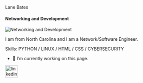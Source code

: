 Lane Bates
#### Networking and Development
![Networking and Development](https://x.com/lanebates/header_photo)

I am from North Carolina and I am a Network/Software Engineer.

Skills: PYTHON / LINUX / HTML / CSS / CYBERSECURITY

- 🔭 I’m currently working on this page. 


[<img src='https://cdn.jsdelivr.net/npm/simple-icons@3.0.1/icons/linkedin.svg' alt='linkedin' height='40'>](https://www.linkedin.com/in/https://www.linkedin.com/in/lane-bates-488894182/)  


